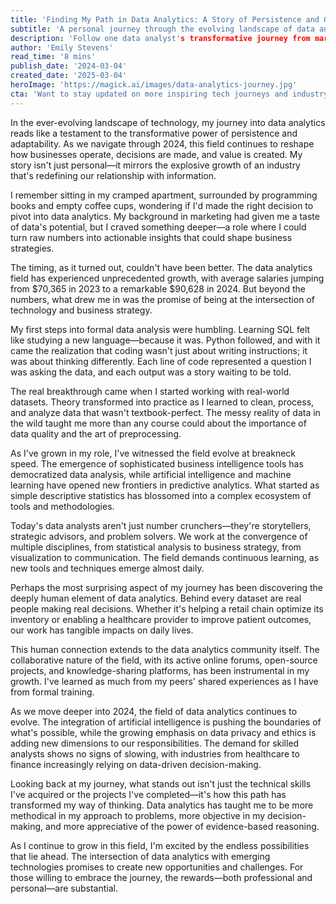 ```yaml
---
title: 'Finding My Path in Data Analytics: A Story of Persistence and Growth'
subtitle: 'A personal journey through the evolving landscape of data analytics in 2024'
description: 'Follow one data analyst's transformative journey from marketing professional to data expert, exploring the evolving landscape of data analytics in 2024. Discover how persistence, continuous learning, and adaptability shape success in this rapidly growing field.'
author: 'Emily Stevens'
read_time: '8 mins'
publish_date: '2024-03-04'
created_date: '2025-03-04'
heroImage: 'https://magick.ai/images/data-analytics-journey.jpg'
cta: 'Want to stay updated on more inspiring tech journeys and industry insights? Follow us on LinkedIn for regular updates on data analytics, technology trends, and professional growth stories.'
---
```


In the ever-evolving landscape of technology, my journey into data analytics reads like a testament to the transformative power of persistence and adaptability. As we navigate through 2024, this field continues to reshape how businesses operate, decisions are made, and value is created. My story isn't just personal—it mirrors the explosive growth of an industry that's redefining our relationship with information.

I remember sitting in my cramped apartment, surrounded by programming books and empty coffee cups, wondering if I'd made the right decision to pivot into data analytics. My background in marketing had given me a taste of data's potential, but I craved something deeper—a role where I could turn raw numbers into actionable insights that could shape business strategies.

The timing, as it turned out, couldn't have been better. The data analytics field has experienced unprecedented growth, with average salaries jumping from $70,365 in 2023 to a remarkable $90,628 in 2024. But beyond the numbers, what drew me in was the promise of being at the intersection of technology and business strategy.

My first steps into formal data analysis were humbling. Learning SQL felt like studying a new language—because it was. Python followed, and with it came the realization that coding wasn't just about writing instructions; it was about thinking differently. Each line of code represented a question I was asking the data, and each output was a story waiting to be told.

The real breakthrough came when I started working with real-world datasets. Theory transformed into practice as I learned to clean, process, and analyze data that wasn't textbook-perfect. The messy reality of data in the wild taught me more than any course could about the importance of data quality and the art of preprocessing.

As I've grown in my role, I've witnessed the field evolve at breakneck speed. The emergence of sophisticated business intelligence tools has democratized data analysis, while artificial intelligence and machine learning have opened new frontiers in predictive analytics. What started as simple descriptive statistics has blossomed into a complex ecosystem of tools and methodologies.

Today's data analysts aren't just number crunchers—they're storytellers, strategic advisors, and problem solvers. We work at the convergence of multiple disciplines, from statistical analysis to business strategy, from visualization to communication. The field demands continuous learning, as new tools and techniques emerge almost daily.

Perhaps the most surprising aspect of my journey has been discovering the deeply human element of data analytics. Behind every dataset are real people making real decisions. Whether it's helping a retail chain optimize its inventory or enabling a healthcare provider to improve patient outcomes, our work has tangible impacts on daily lives.

This human connection extends to the data analytics community itself. The collaborative nature of the field, with its active online forums, open-source projects, and knowledge-sharing platforms, has been instrumental in my growth. I've learned as much from my peers' shared experiences as I have from formal training.

As we move deeper into 2024, the field of data analytics continues to evolve. The integration of artificial intelligence is pushing the boundaries of what's possible, while the growing emphasis on data privacy and ethics is adding new dimensions to our responsibilities. The demand for skilled analysts shows no signs of slowing, with industries from healthcare to finance increasingly relying on data-driven decision-making.

Looking back at my journey, what stands out isn't just the technical skills I've acquired or the projects I've completed—it's how this path has transformed my way of thinking. Data analytics has taught me to be more methodical in my approach to problems, more objective in my decision-making, and more appreciative of the power of evidence-based reasoning.

As I continue to grow in this field, I'm excited by the endless possibilities that lie ahead. The intersection of data analytics with emerging technologies promises to create new opportunities and challenges. For those willing to embrace the journey, the rewards—both professional and personal—are substantial.